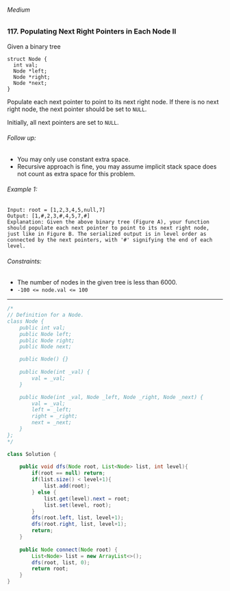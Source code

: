 ###### Medium
### 117. Populating Next Right Pointers in Each Node II

Given a binary tree
```
struct Node {
  int val;
  Node *left;
  Node *right;
  Node *next;
}
```
Populate each next pointer to point to its next right node. If there is no next right node, the next pointer should be set to `NULL`.  

Initially, all next pointers are set to `NULL`.  

###### Follow up:
- You may only use constant extra space.
- Recursive approach is fine, you may assume implicit stack space does not count as extra space for this problem.
 
###### Example 1:
```
Input: root = [1,2,3,4,5,null,7]
Output: [1,#,2,3,#,4,5,7,#]
Explanation: Given the above binary tree (Figure A), your function should populate each next pointer to point to its next right node, just like in Figure B. The serialized output is in level order as connected by the next pointers, with '#' signifying the end of each level.
```

###### Constraints:
- The number of nodes in the given tree is less than 6000.
- `-100 <= node.val <= 100`

***

```java
/*
// Definition for a Node.
class Node {
    public int val;
    public Node left;
    public Node right;
    public Node next;

    public Node() {}
    
    public Node(int _val) {
        val = _val;
    }

    public Node(int _val, Node _left, Node _right, Node _next) {
        val = _val;
        left = _left;
        right = _right;
        next = _next;
    }
};
*/

class Solution {
    
    public void dfs(Node root, List<Node> list, int level){
        if(root == null) return;
        if(list.size() < level+1){
            list.add(root);
        } else {
            list.get(level).next = root;
            list.set(level, root);
        }
        dfs(root.left, list, level+1);
        dfs(root.right, list, level+1);
        return;
    }
    
    public Node connect(Node root) {
        List<Node> list = new ArrayList<>();
        dfs(root, list, 0);
        return root;
    }
}
```
